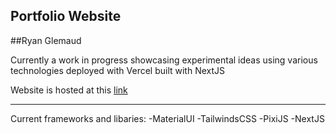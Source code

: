 ## Portfolio Website
##Ryan Glemaud

Currently a work in progress showcasing experimental ideas using various technologies deployed with Vercel built with NextJS

Website is hosted at this [link](https://portfolio-website-weld-one.vercel.app)

---
Current frameworks and libaries:
-MaterialUI
-TailwindsCSS
-PixiJS
-NextJS



